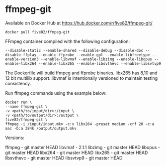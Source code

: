 # ffmpeg-git

Available on Docker Hub at https://hub.docker.com/r/five82/ffmpeg-git/

```docker pull five82/ffmpeg-git```

FFmpeg container compiled with the following configuration:

```--disable-static --enable-shared --disable-debug --disable-doc --disable-ffplay --enable-ffprobe --enable-gpl --enable-libfreetype --enable-version3 --enable-libvmaf --enable-libzimg --enable-libopus --enable-libx264 --enable-libx265 --enable-libsvthevc --enable-libsvtvp9```

The Dockerfile will build ffmpeg and ffprobe binaries. libx265 has 8,10 and 12 bit multilib support. libvmaf is intentionally versioned to maintain testing consistency.

Run ffmpeg commands using the example below:

    docker run \
    --name ffmpeg-git \
    -v <path/to/input/dir>:/input \
    -v <path/to/output/dir>:/output \
    five82/ffmpeg-git \
    ffmpeg -i /input/input.mkv -c:v libx264 -preset medium -crf 20 -c:a aac -b:a 384k /output/output.mkv

Versions:

ffmpeg     - git master HEAD
libvmaf    - 2.1.1
libzimg    - git master HEAD
libopus    - git master HEAD
libx264    - git master HEAD
libx265    - git master HEAD
libsvthevc - git master HEAD
libsvtvp9  - git master HEAD
